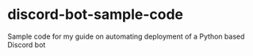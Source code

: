 # discord-bot-sample-code
Sample code for my guide on automating deployment of a Python based Discord bot
